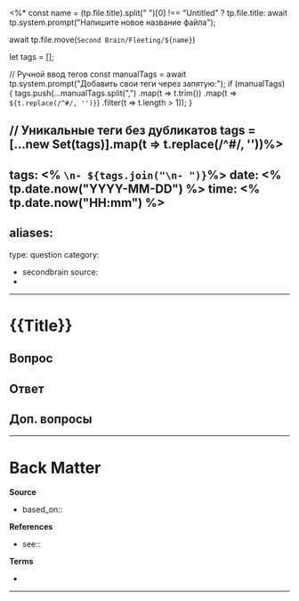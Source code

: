 <%*
const name = (tp.file.title).split(" ")[0] !== "Untitled" ? tp.file.title: await tp.system.prompt("Напишите новое название файла");

await tp.file.move(`Second Brain/Fleeting/${name}`)

let tags = [];


// Ручной ввод тегов
const manualTags = await tp.system.prompt("Добавить свои теги через запятую:");
if (manualTags) {
    tags.push(...manualTags.split(",")
        .map(t => t.trim())
        .map(t => `${t.replace(/^#/, '')}`) 
        .filter(t => t.length > 1));
}


// Уникальные теги без дубликатов
tags = [...new Set(tags)].map(t => t.replace(/^#/, ''))%>
---
tags: <% `\n- ${tags.join("\n- ")}`%> 
date: <% tp.date.now("YYYY-MM-DD") %>
time: <% tp.date.now("HH:mm") %>
- 
aliases:
-
type: question
category: 
- secondbrain
source:
-

---
# {{Title}}

**Вопрос**
- 

**Ответ**
- 


**Доп. вопросы**
- 


---
# Back Matter

**Source**
<!-- Always keep a link to the source- --> 
- based_on::

**References**
<!-- Links to pages not referenced in the content. see: [[related note]] because <reason> -->
- see:: 

**Terms**
<!-- Links to definition pages. -->
- 

---
